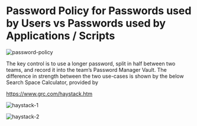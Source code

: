 # Password Policy for Passwords used by Users vs Passwords used by Applications / Scripts

![password-policy](https://user-images.githubusercontent.com/15157883/30431729-22790fe0-9992-11e7-84ad-056224875090.jpg)

<p>The key control is to use a longer password, split in half between two teams, and record it into the team’s Password Manager Vault.  The difference in strength between the two use-cases is shown by the below Search Space Calculator, provided by  <p><u><a href="https://www.grc.com/haystack.htm" target="_blank" rel="noopener">https://www.grc.com/haystack.htm</a></u></p>

![haystack-1](https://user-images.githubusercontent.com/15157883/30431901-a116c9f0-9992-11e7-853d-f1c4bf086b64.jpg)

![haystack-2](https://user-images.githubusercontent.com/15157883/30431954-c423d9b0-9992-11e7-93ec-c13aea2a0986.jpg)
